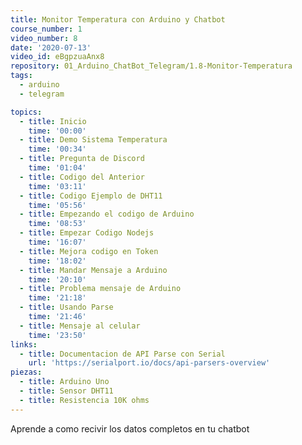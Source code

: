 ```yaml
---
title: Monitor Temperatura con Arduino y Chatbot
course_number: 1
video_number: 8
date: '2020-07-13'
video_id: eBgpzuaAnx8
repository: 01_Arduino_ChatBot_Telegram/1.8-Monitor-Temperatura
tags:
  - arduino
  - telegram

topics:
  - title: Inicio
    time: '00:00'
  - title: Demo Sistema Temperatura
    time: '00:34'
  - title: Pregunta de Discord
    time: '01:04'
  - title: Codigo del Anterior
    time: '03:11'
  - title: Codigo Ejemplo de DHT11
    time: '05:56'
  - title: Empezando el codigo de Arduino
    time: '08:53'
  - title: Empezar Codigo Nodejs
    time: '16:07'
  - title: Mejora codigo en Token
    time: '18:02'
  - title: Mandar Mensaje a Arduino
    time: '20:10'
  - title: Problema mensaje de Arduino
    time: '21:18'
  - title: Usando Parse
    time: '21:46'
  - title: Mensaje al celular
    time: '23:50'
links:
  - title: Documentacion de API Parse con Serial
    url: 'https://serialport.io/docs/api-parsers-overview'
piezas:
  - title: Arduino Uno
  - title: Sensor DHT11
  - title: Resistencia 10K ohms
---
```


Aprende a como recivir los datos completos en tu chatbot
